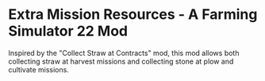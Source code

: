 # Extra Mission Resources - A Farming Simulator 22 Mod

Inspired by the "Collect Straw at Contracts" mod, this mod allows both collecting straw at harvest missions and collecting stone at plow and cultivate missions.